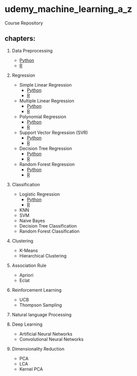 # udemy_machine_learning_a_z
Course Repository

## chapters:
1. Data Preprocessing
    - [Python](./Part%201%20-%20Data%20Preprocessing/Python%20-%20Part%201%20-%20Data%20Preprocessing.ipynb)
    - [R](./Part%201%20-%20Data%20Preprocessing/R%20-%20Part%201%20-%20Data%20Preprocessing.ipynb)

2. Regression
    - Simple Linear Regression
        - [Python](./Part%202%20-%20Regression/Section%204%20-%20Simple%20Linear%20Regression/Python%20-%20Simple%20Linear%20Regression.ipynb)
        - [R](./Part%202%20-%20Regression/Section%204%20-%20Simple%20Linear%20Regression/R%20-%20Simple%20Linear%20Regression.ipynb)
    - Multiple Linear Regression
        - [Python](./Part%202%20-%20Regression/Section%205%20-%20Multiple%20Linear%20Regression/Multiple_Linear_Regression/Python%20-%20Multiple%20Linear%20Regression.ipynb)
        - [R](./Part%202%20-%20Regression/Section%205%20-%20Multiple%20Linear%20Regression/Multiple_Linear_Regression/R%20-%20Multiple%20Linear%20Regression.ipynb)
    - Polynomial Regression
        - [Python](./Part%202%20-%20Regression/Section%206%20-%20Polynomial%20Regression/Python%20-%20Polynomial%20Regression.ipynb)
        - [R](./Part%202%20-%20Regression/Section%206%20-%20Polynomial%20Regression/R%20-%20Polynomial%20Regression.ipynb)
    - Support Vector Regression (SVR)
        - [Python](./Part%202%20-%20Regression/Section%207%20-%20Support%20Vector%20Regression%20(SVR)/Python%20-%20SVR.ipynb)
        - [R](./Part%202%20-%20Regression/Section%207%20-%20Support%20Vector%20Regression%20(SVR)/R%20-%20SVR.ipynb)
    - Decision Tree Regression
        - [Python](./Part%202%20-%20Regression/Section%208%20-%20Decision%20Tree%20Regression/Python%20-%20Decision%20Tree%20Regression.ipynb)
        - [R](./Part%202%20-%20Regression/Section%208%20-%20Decision%20Tree%20Regression/R%20-%20Decision%20Tree%20Regression.ipynb)
    - Random Forest Regression
        - [Python](./Part%202%20-%20Regression/Section%209%20-%20Random%20Forest%20Regression/Python%20-%20Random%20Forest%20Regression-Copy1.ipynb)
        - [R](./Part%202%20-%20Regression/Section%209%20-%20Random%20Forest%20Regression/R%20-%20Random%20Forest%20Regression.ipynb)

3. Classification
    - Logistic Regression
        - [Python](./Part%203%20-%20Classification/Section%2014%20-%20Logistic%20Regression/Python%20-%20Logistic%20Regression.ipynb)
        - [R](./Part%203%20-%20Classification/Section%2014%20-%20Logistic%20Regression/R%20-%20Logistic%20Regression.ipynb)
    - KNN
    - SVM
    - Naive Bayes
    - Decision Tree Classification
    - Random Forest Classification

4. Clustering
    - K-Means
    - Hierarchical Clustering

5. Association Rule
    - Apriori
    - Eclat

6. Reinforcement Learning
    - UCB
    - Thompson Sampling

7. Natural language Processing

8. Deep Learning
    - Artificial Neural Networks
    - Convolutional Neural Networks

9. Dimensionality Reduction
    - PCA
    - LCA
    - Kernel PCA
